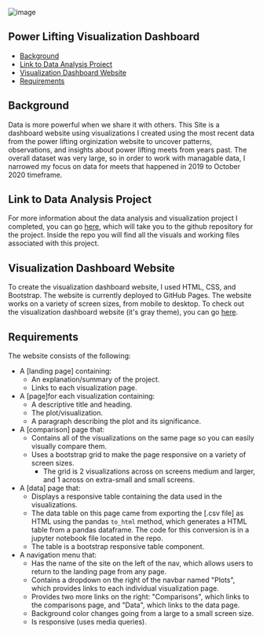 ![image](https://user-images.githubusercontent.com/66078772/96190609-20d64380-0f08-11eb-9863-cf48b2df682b.png)


## Power Lifting Visualization Dashboard
* [Background](#background)
* [Link to Data Analysis Project](#analysis_project)
* [Visualization Dashboard Website](#website)
* [Requirements](#requirements)

## <a name="background"></a>Background

Data is more powerful when we share it with others. This Site is a dashboard website using visualizations I created using the most recent data from the power lifting orginization website to uncover patterns, observations, and insights about power lifting meets from years past.  The overall dataset was very large, so in order to work with managable data, I narrowed my focus on data for meets that happened in 2019 to October 2020 timeframe.   

## <a name="analysis_project"></a>Link to Data Analysis Project

For more information about the data analysis and visualization project I completed, you can go [here](https://github.com/j1-aggie/Web-Design-Challenge), which will take you to the github repository for the project.  Inside the repo you will find all the visuals and working files associated with this project. 

## <a name="website"></a>Visualization Dashboard Website

To create the visualization dashboard website, I used HTML, CSS, and Bootstrap. The website is currently deployed to GitHub Pages. The website works on a variety of screen sizes, from mobile to desktop. To check out the visualization dashboard website (it's gray theme), you can go [here](https://j1-aggie.github.io/Web_Design_Challenge/).

## <a name="requirements"></a>Requirements

The website consists of the following:

* A [landing page] containing:
  * An explanation/summary of the project.
  * Links to each visualization page.
* A [page]for each visualization containing:
  * A descriptive title and heading.
  * The plot/visualization.
  * A paragraph describing the plot and its significance.
* A [comparison] page that:
  * Contains all of the visualizations on the same page so you can easily visually compare them.
  * Uses a bootstrap grid to make the page responsive on a variety of screen sizes.
    * The grid is 2 visualizations across on screens medium and larger, and 1 across on extra-small and small screens.
* A [data] page that:
  * Displays a responsive table containing the data used in the visualizations.
  * The data table on this page came from exporting the [.csv file] as HTML using the pandas ```to_html``` method, which generates a HTML table from a pandas dataframe. The code for this conversion is in a jupyter notebook file located in the repo.
  * The table is a bootstrap responsive table component.
* A navigation menu that:
  * Has the name of the site on the left of the nav, which allows users to return to the landing page from any page.
  * Contains a dropdown on the right of the navbar named "Plots", which provides links to each individual visualization page.
  * Provides two more links on the right: "Comparisons", which links to the comparisons page, and "Data", which links to the data page.
  * Background color changes going from a large to a small screen size.
  * Is responsive (uses media queries).

